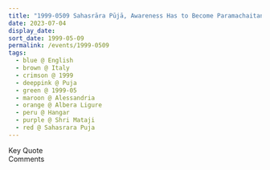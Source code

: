 ```yaml
---
title: "1999-0509 Sahasrāra Pūjā, Awareness Has to Become Paramachaitanya or Paramachaitanya Is with You, Hangar (now Nirmal Temple), Albera Ligure, Alessandria, Italy"
date: 2023-07-04
display_date: 
sort_date: 1999-05-09
permalink: /events/1999-0509
tags:
  - blue @ English
  - brown @ Italy
  - crimson @ 1999
  - deeppink @ Puja
  - green @ 1999-05
  - maroon @ Alessandria
  - orange @ Albera Ligure
  - peru @ Hangar
  - purple @ Shri Mataji
  - red @ Sahasrara Puja
---
```


<wave-list>
  <list-title color="green" width="75">Key Quote</list-title>
  <list-item color="BlanchedAlmond"  width="200"></list-item>
  <list-item color="Lavender"></list-item>
  <list-item color="BlanchedAlmond"></list-item>
</wave-list>

<br>

<wave-list>
  <list-title color="green" width="75">Comments</list-title>
  <list-item color="BlanchedAlmond"  width="200"></list-item>
  <list-item color="Lavender"></list-item>
  <list-item color="BlanchedAlmond"></list-item>
</wave-list>